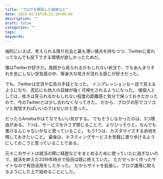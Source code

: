 ```yaml
---
title: "ブログを開設した経緯など"
date: 2023-02-16T18:21:10+09:00
description: ""
draft: false
categories: ""
tags:
keywords:
---
```


端的にいえば、考えられる限り社会と最も薄い接点を持ちつつ、Twitterに変わってなんでも投下できる環境が欲しかったためだ。

僕はTwitterが好きだ。周囲から見られるかもしれない状況で、でもあんまりそれを気にしない空気感の中、等身大な呟きが流れる感じが好きだった。

でも、Twitterは交流や広告の手段となった。
インプレッションも一目で見えるようになり、否応にも他人の目線が強く可視化されるようになった。
僕個人としては、呟きは見られるかもしれない程度の距離感と気分で保っておきたかったので、今のTwitterとは少し合わなくなってきた。
だから、ブログの形でコソコソと発信すればいいのではないかと思った。

だったらAmebaやはてなでもいい気がする。
でもそうしなかったのは、3つ理由がある。
1つは、サービスを介さず閉じることで、よりひっそりと、なんでも書けるんじゃないかなと思っていること。
もう1つは、カスタマイズする余地を残しておきたいこと。
最後は、ホスティングサービスを気軽に渡り歩けるようにしておこうと思っていることである。

元々このサイトは就活の際に経歴などをまとめるために使っていたに過ぎないので、就活を終えた2019年時点で役目は既に終えていた。
ただせっかく作ったサイトなので有効活用をしたかった。
だからサイトを拡張し、ブログ運用に耐えるようにした上で始めることにした。 